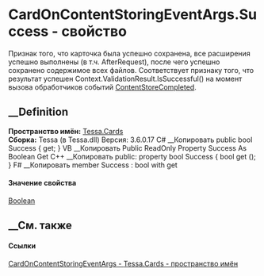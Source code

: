 # CardOnContentStoringEventArgs.Success - свойство
Признак того, что карточка была успешно сохранена, все расширения успешно
выполнены (в т.ч. AfterRequest), после чего успешно сохранено содержимое всех
файлов. Соответствует признаку того, что результат успешен
Context.ValidationResult.IsSuccessful() на момент вызова обработчиков событий
[ContentStoreCompleted](E_Tessa_Cards_Extensions_ICardStoreExtensionContext_ContentStoreCompleted.htm).
## __Definition
 **Пространство имён:** [Tessa.Cards](N_Tessa_Cards.htm)  
 **Сборка:** Tessa (в Tessa.dll) Версия: 3.6.0.17
C# __Копировать
     public bool Success { get; }
VB __Копировать
     Public ReadOnly Property Success As Boolean
    	Get
C++ __Копировать
     public:
    property bool Success {
    	bool get ();
    }
F# __Копировать
     member Success : bool with get
#### Значение свойства
[Boolean](https://learn.microsoft.com/dotnet/api/system.boolean)
##  __См. также
#### Ссылки
[CardOnContentStoringEventArgs -
](T_Tessa_Cards_CardOnContentStoringEventArgs.htm)
[Tessa.Cards - пространство имён](N_Tessa_Cards.htm)
